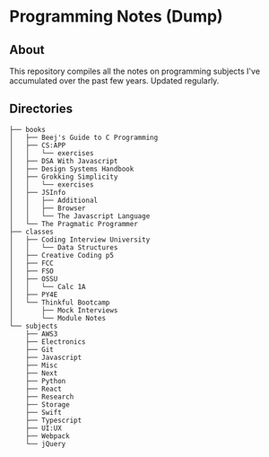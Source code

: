 # Programming Notes (Dump)

## About

This repository compiles all the notes on programming subjects I've accumulated over the past few years. Updated regularly.

## Directories

```bash:contents
├── books
│   ├── Beej's Guide to C Programming
│   ├── CS:APP
│   │   └── exercises
│   ├── DSA With Javascript
│   ├── Design Systems Handbook
│   ├── Grokking Simplicity
│   │   └── exercises
│   ├── JSInfo
│   │   ├── Additional
│   │   ├── Browser
│   │   └── The Javascript Language
│   └── The Pragmatic Programmer
├── classes
│   ├── Coding Interview University
│   │   └── Data Structures
│   ├── Creative Coding p5
│   ├── FCC
│   ├── FSO
│   ├── OSSU
│   │   └── Calc 1A
│   ├── PY4E
│   └── Thinkful Bootcamp
│       ├── Mock Interviews
│       └── Module Notes
└── subjects
    ├── AWS3
    ├── Electronics
    ├── Git
    ├── Javascript
    ├── Misc
    ├── Next
    ├── Python
    ├── React
    ├── Research
    ├── Storage
    ├── Swift
    ├── Typescript
    ├── UI:UX
    ├── Webpack
    └── jQuery
```

